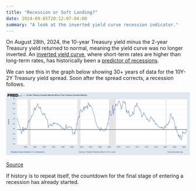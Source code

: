 ```yaml
---
title: "Recession or Soft Landing?"
date: 2024-09-05T20:12:07-04:00
summary: "A look at the inverted yield curve recession indicator."
---
```


On August 28th, 2024, the 10-year Treasury yield minus the 2-year Treasury yield returned to normal, meaning the yield curve was no longer inverted. An [inverted yield curve](https://www.investopedia.com/terms/i/invertedyieldcurve.asp), where short-term rates are higher than long-term rates, has historically been a [predictor of recessions](https://www.chicagofed.org/publications/chicago-fed-letter/2018/404). 

We can see this in the graph below showing 30+ years of data for the 10Y-2Y Treasury yield spread. Soon after the spread corrects, a recession follows.

![Graph](images/fredgraph.png)

[Source](https://fred.stlouisfed.org/graph/?g=1ts7w)

If history is to repeat itself, the countdown for the final stage of entering a recession has already started.